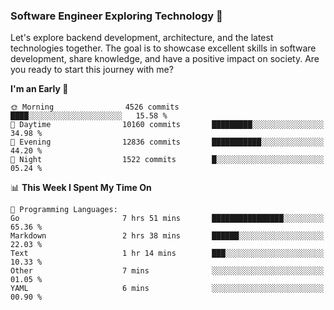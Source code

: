 ### Software Engineer Exploring Technology 🚀 

Let's explore backend development, architecture, and the latest technologies together. The goal is to showcase excellent skills in software development, share knowledge, and have a positive impact on society. Are you ready to start this journey with me?

<!--START_SECTION:waka-->
**I'm an Early 🐤** 

```text
🌞 Morning                4526 commits        ████░░░░░░░░░░░░░░░░░░░░░   15.58 % 
🌆 Daytime                10160 commits       █████████░░░░░░░░░░░░░░░░   34.98 % 
🌃 Evening                12836 commits       ███████████░░░░░░░░░░░░░░   44.20 % 
🌙 Night                  1522 commits        █░░░░░░░░░░░░░░░░░░░░░░░░   05.24 % 
```


📊 **This Week I Spent My Time On** 

```text
💬 Programming Languages: 
Go                       7 hrs 51 mins       ████████████████░░░░░░░░░   65.36 % 
Markdown                 2 hrs 38 mins       ██████░░░░░░░░░░░░░░░░░░░   22.03 % 
Text                     1 hr 14 mins        ███░░░░░░░░░░░░░░░░░░░░░░   10.33 % 
Other                    7 mins              ░░░░░░░░░░░░░░░░░░░░░░░░░   01.05 % 
YAML                     6 mins              ░░░░░░░░░░░░░░░░░░░░░░░░░   00.90 % 
```


<!--END_SECTION:waka-->
